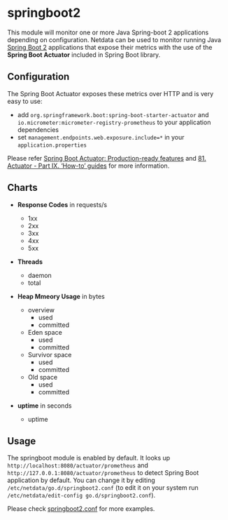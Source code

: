 # springboot2

This module will monitor one or more Java Spring-boot 2 applications depending on configuration.
Netdata can be used to monitor running Java [Spring Boot 2](https://spring.io/) applications 
that expose their metrics with the use of the **Spring Boot Actuator** 
included in Spring Boot library.

## Configuration

The Spring Boot Actuator exposes these metrics over HTTP and is very easy to use:
* add `org.springframework.boot:spring-boot-starter-actuator` and `io.micrometer:micrometer-registry-prometheus` to your application dependencies
* set `management.endpoints.web.exposure.include=*` in your `application.properties`

Please refer [Spring Boot Actuator: Production-ready features](https://docs.spring.io/spring-boot/docs/current/reference/html/production-ready.html) 
and [81. Actuator - Part IX. ‘How-to’ guides](https://docs.spring.io/spring-boot/docs/current/reference/html/howto-actuator.html) 
for more information.

## Charts

* **Response Codes** in requests/s
  * 1xx
  * 2xx
  * 3xx
  * 4xx
  * 5xx

* **Threads**
  * daemon
  * total

* **Heap Mmeory Usage** in bytes
  * overview
    * used
    * committed
  * Eden space
    * used
    * committed
  * Survivor space
    * used
    * committed
  * Old space
    * used
    * committed

* **uptime** in seconds
  * uptime

## Usage

The springboot module is enabled by default. It looks up `http://localhost:8080/actuator/prometheus` 
and `http://127.0.0.1:8080/actuator/prometheus` to detect Spring Boot application by default. 
You can change it by editing `/etc/netdata/go.d/springboot2.conf` 
(to edit it on your system run `/etc/netdata/edit-config go.d/springboot2.conf`).

Please check [springboot2.conf](../../config/go.d/springboot2.conf) for more examples.
